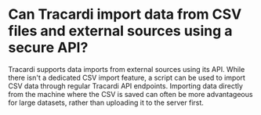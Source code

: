 # Can Tracardi import data from CSV files and external sources using a secure API?

Tracardi supports data imports from external sources using its API. While there isn't a dedicated CSV import feature, a
script can be used to import CSV data through regular Tracardi API endpoints. Importing data directly from the machine
where the CSV is saved can often be more advantageous for large datasets, rather than uploading it to the server first.
